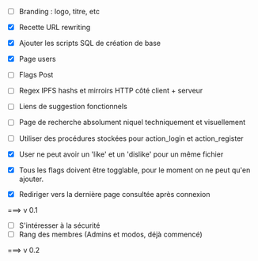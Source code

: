* [ ] Branding : logo, titre, etc
* [x] Recette URL rewriting
* [x] Ajouter les scripts SQL de création de base
* [x] Page users
* [ ] Flags Post
* [ ] Regex IPFS hashs et mirroirs HTTP côté client + serveur
* [ ] Liens de suggestion fonctionnels
* [ ] Page de recherche absolument niquel techniquement et visuellement
* [ ] Utiliser des procédures stockées pour action_login et action_register
* [x] User ne peut avoir un 'like' et un 'dislike' pour un même fichier
* [x] Tous les flags doivent être togglable, pour le moment on ne peut qu'en ajouter.
* [x] Rediriger vers la dernière page consultée après connexion


===> v 0.1

* [ ] S'intéresser à la sécurité
* [ ] Rang des membres (Admins et modos, déjà commencé)

===> v 0.2